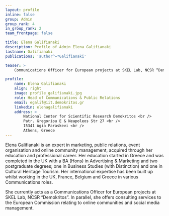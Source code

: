 ```yaml
---
layout: profile
inline: false
group: Admin
group_rank: 4
in_group_rank: 2
team_frontpage: false

title: Elena Galifianaki
description: Profile of Admin Elena Galifianaki
lastname: Galifianaki
publications: 'author^=*Galifianaki'

teaser: >
    Communications Officer for European projects at SKEL Lab, NCSR “Demokritos”

profile:
    name: Elena Galifianaki
    align: right
    image: profile_galifianaki.jpg
    role: Head of Communications & Public Relations
    email: egalif@iit.demokritos.gr
    linkedin: elenagalifianaki
    address: >
        National Center for Scientific Research Demokritos <br />
        Patr. Gregoriou E & Neapoleos Str 27 <br /> 
        15341 Agia Paraskevi <br />
        Athens, Greece
---
```


Elena Galifianaki is an expert in marketing, public relations, event organisation and online community management, acquired through her education and professional career. Her education started in Greece and was completed in the UK with a BA (Hons) in Advertising & Marketing and two postgraduate degrees; one in Business Studies (with Distinction) and one in Cultural Heritage Tourism. Her international expertise has been built up whilst working in the UK, France, Belgium and Greece in various Communications roles. 

She currently acts as a Communications Officer for European projects at SKEL Lab, NCSR “Demokritos”. In parallel, she offers consulting services to the European Commission relating to online communities and social media management.